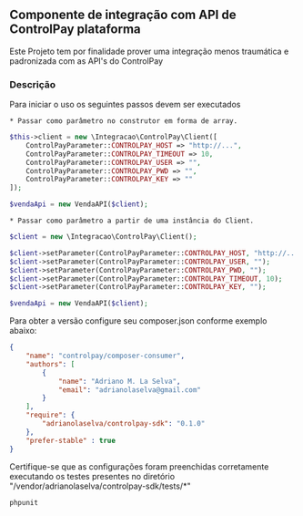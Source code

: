 ## Componente de integração com API de ControlPay plataforma

Este Projeto tem por finalidade prover uma integração menos traumática e padronizada com as API's 
do ControlPay

### Descrição

Para iniciar o uso os seguintes passos devem ser executados

    * Passar como parâmetro no construtor em forma de array.

```php
$this->client = new \Integracao\ControlPay\Client([
    ControlPayParameter::CONTROLPAY_HOST => "http://...",
    ControlPayParameter::CONTROLPAY_TIMEOUT => 10,
    ControlPayParameter::CONTROLPAY_USER => "",
    ControlPayParameter::CONTROLPAY_PWD => "",
    ControlPayParameter::CONTROLPAY_KEY => ""
]);

$vendaApi = new VendaAPI($client);
```

    * Passar como parâmetro a partir de uma instância do Client.

```php
$client = new \Integracao\ControlPay\Client();

$client->setParameter(ControlPayParameter::CONTROLPAY_HOST, "http://...");
$client->setParameter(ControlPayParameter::CONTROLPAY_USER, "");
$client->setParameter(ControlPayParameter::CONTROLPAY_PWD, "");
$client->setParameter(ControlPayParameter::CONTROLPAY_TIMEOUT, 10);
$client->setParameter(ControlPayParameter::CONTROLPAY_KEY, "");

$vendaApi = new VendaAPI($client);
```

Para obter a versão configure seu composer.json conforme exemplo abaixo:

```json
{
    "name": "controlpay/composer-consumer",
    "authors": [
        {
            "name": "Adriano M. La Selva",
            "email": "adrianolaselva@gmail.com"
        }
    ],
    "require": {
        "adrianolaselva/controlpay-sdk": "0.1.0"
    },
	"prefer-stable" : true
}
```

Certifique-se que as configurações foram preenchidas corretamente executando os testes presentes no diretório "/vendor/adrianolaselva/controlpay-sdk/tests/*"

```sh
phpunit
```

[GitHub]: <https://github.com/adrianolaselva/controlpay-sdk.git>